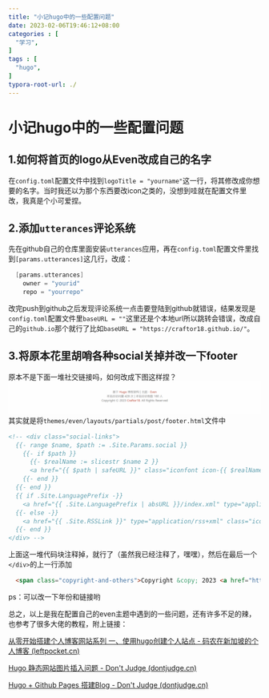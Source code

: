 ```yaml
---
title: "小记hugo中的一些配置问题"
date: 2023-02-06T19:46:12+08:00
categories : [
  "学习",
]
tags : [
  "hugo",
]
typora-root-url: ./
---
```

# 小记hugo中的一些配置问题
## 1.如何将首页的logo从Even改成自己的名字
在`config.toml`配置文件中找到`logoTitle = "yourname"`这一行，将其修改成你想要的名字。当时我还以为那个东西要改icon之类的，没想到哇就在配置文件里改，我真是个小可爱捏。
## 2.添加`utterances`评论系统
先在github自己的仓库里面安装`utterances`应用，再在`config.toml`配置文件里找到`[params.utterances]`这几行，改成：
```go
  [params.utterances]
    owner = "yourid"        
    repo = "yourrepo"        
```
改完push到github之后发现评论系统一点击要登陆到github就错误，结果发现是`config.toml`配置文件里`baseURL = ""`这里还是个本地url所以跳转会错误，改成自己的`github.io`那个就行了比如`baseURL = "https://craftor18.github.io/"`。
## 3.将原本花里胡哨各种social关掉并改一下footer
原本不是下面一堆社交链接吗，如何改成下图这样捏？
![footer](/img/footer.png)
其实就是将`themes/even/layouts/partials/post/footer.html`文件中
```html
<!-- <div class="social-links">
  {{- range $name, $path := .Site.Params.social }}
    {{- if $path }}
      {{- $realName := slicestr $name 2 }}
      <a href="{{ $path | safeURL }}" class="iconfont icon-{{ $realName }}" title="{{ $realName }}"></a>
    {{- end }}
  {{- end }}
  {{ if .Site.LanguagePrefix -}}
    <a href="{{ .Site.LanguagePrefix | absURL }}/index.xml" type="application/rss+xml" class="iconfont icon-rss" title="rss"></a>
  {{- else -}}
    <a href="{{ .Site.RSSLink }}" type="application/rss+xml" class="iconfont icon-rss" title="rss"></a>
  {{- end }}
</div> -->
```
上面这一堆代码块注释掉，就行了（虽然我已经注释了，嘿嘿），然后在最后一个`</div>`的上一行添加
```html
  <span class="copyright-and-others">Copyright &copy; 2023 <a href="https://github.com/craftor18" style="color:#c05b4d">Craftor18</a></span>. All Rights Reserved
```
ps：可以改一下年份和链接哟

总之，以上是我在配置自己的even主题中遇到的一些问题，还有许多不足的辣，也参考了很多大佬的教程，附上链接：

[从零开始搭建个人博客网站系列 一、使用hugo创建个人站点 - 码农在新加坡的个人博客 (leftpocket.cn)](https://www.leftpocket.cn/post/hugo/hugo_creation/)

[Hugo 静态网站图片插入问题 - Don't Judge (dontjudge.cn)](https://blog.dontjudge.cn/post/hugo-静态网站图片插入/)

[Hugo + Github Pages 搭建Blog - Don't Judge (dontjudge.cn)](https://blog.dontjudge.cn/post/hugo-+-github-pages-搭建blog/)

